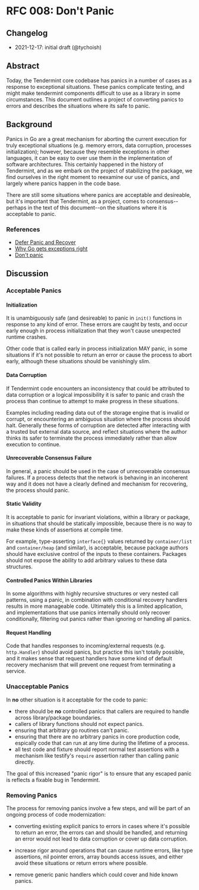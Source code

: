 # RFC 008: Don't Panic

## Changelog

- 2021-12-17: initial draft (@tychoish)

## Abstract

Today, the Tendermint core codebase has panics in a number of cases as
a response to exceptional situations. These panics complicate testing,
and might make tendermint components difficult to use as a library in
some circumstances. This document outlines a project of converting
panics to errors and describes the situations where its safe to
panic.

## Background

Panics in Go are a great mechanism for aborting the current execution
for truly exceptional situations (e.g. memory errors, data corruption,
processes initialization); however, because they resemble exceptions
in other languages, it can be easy to over use them in the
implementation of software architectures. This certainly happened in
the history of Tendermint, and as we embark on the project of
stabilizing the package, we find ourselves in the right moment to
reexamine our use of panics, and largely where panics happen in the
code base.

There are still some situations where panics are acceptable and
desireable, but it's important that Tendermint, as a project, comes to
consensus--perhaps in the text of this document--on the situations
where it is acceptable to panic.

### References

- [Defer Panic and Recover](https://go.dev/blog/defer-panic-and-recover)
- [Why Go gets exceptions right](https://dave.cheney.net/tag/panic)
- [Don't panic](https://dave.cheney.net/practical-go/presentations/gophercon-singapore-2019.html#_dont_panic)

## Discussion

### Acceptable Panics

#### Initialization

It is unambiguously safe (and desireable) to panic in `init()`
functions in response to any kind of error. These errors are caught by
tests, and occur early enough in process initialization that they
won't cause unexpected runtime crashes.

Other code that is called early in process initialization MAY panic,
in some situations if it's not possible to return an error or cause
the process to abort early, although these situations should be
vanishingly slim.

#### Data Corruption

If Tendermint code encounters an inconsistency that could be
attributed to data corruption or a logical impossibility it is safer
to panic and crash the process than continue to attempt to make
progress in these situations.

Examples including reading data out of the storage engine that
is invalid or corrupt, or encountering an ambiguous situation where
the process should halt. Generally these forms of corruption are
detected after interacting with a trusted but external data source,
and reflect situations where the author thinks its safer to terminate
the process immediately rather than allow execution to continue.

#### Unrecoverable Consensus Failure

In general, a panic should be used in the case of unrecoverable
consensus failures. If a process detects that the network is
behaving in an incoherent way and it does not have a clearly defined
and mechanism for recovering, the process should panic.

#### Static Validity

It is acceptable to panic for invariant violations, within a library
or package, in situations that should be statically impossible,
because there is no way to make these kinds of assertions at compile
time.

For example, type-asserting `interface{}` values returned by
`container/list` and `container/heap` (and similar), is acceptable,
because package authors should have exclusive control of the inputs to
these containers. Packages should not expose the ability to add
arbitrary values to these data structures.

#### Controlled Panics Within Libraries

In some algorithms with highly recursive structures or very nested
call patterns, using a panic, in combination with conditional recovery
handlers results in more manageable code. Ultimately this is a limited
application, and implementations that use panics internally should
only recover conditionally, filtering out panics rather than ignoring
or handling all panics.

#### Request Handling

Code that handles responses to incoming/external requests
(e.g. `http.Handler`) should avoid panics, but practice this isn't
totally possible, and it makes sense that request handlers have some
kind of default recovery mechanism that will prevent one request from
terminating a service.

### Unacceptable Panics

In **no** other situation is it acceptable for the code to panic:

- there should be **no** controlled panics that callers are required
  to handle across library/package boundaries.
- callers of library functions should not expect panics.
- ensuring that arbitrary go routines can't panic.
- ensuring that there are no arbitrary panics in core production code,
  espically code that can run at any time during the lifetime of a
  process.
- all test code and fixture should report normal test assertions with
  a mechanism like testify's `require` assertion rather than calling
  panic directly.

The goal of this increased "panic rigor" is to ensure that any escaped
panic is reflects a fixable bug in Tendermint.

### Removing Panics

The process for removing panics involve a few steps, and will be part
of an ongoing process of code modernization:

- converting existing explicit panics to errors in cases where it's
  possible to return an error, the errors can and should be handled, and returning
  an error would not lead to data corruption or cover up data
  corruption.

- increase rigor around operations that can cause runtime errors, like
  type assertions, nil pointer errors, array bounds access issues, and
  either avoid these situations or return errors where possible.

- remove generic panic handlers which could cover and hide known
  panics.

